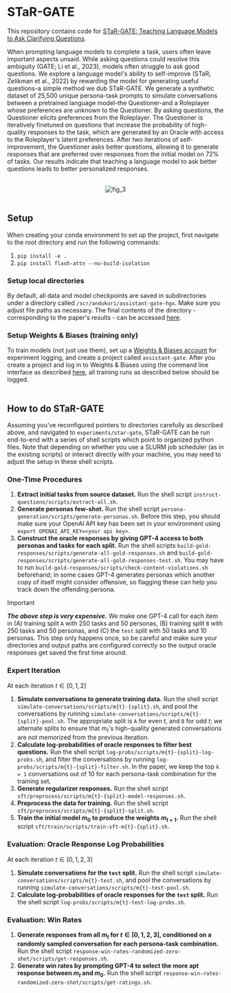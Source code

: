 # STaR-GATE

This repository contains code for [STaR-GATE: Teaching Language Models to Ask Clarifying Questions](https://arxiv.org/abs/2403.19154). 

When prompting language models to complete a task, users often leave important aspects unsaid. While asking questions could resolve this ambiguity (GATE; Li et al., 2023), models often struggle to ask good questions. We explore a language model's ability to self-improve (STaR; Zelikman et al., 2022) by rewarding the model for generating useful questions-a simple method we dub STaR-GATE. We generate a synthetic dataset of 25,500 unique persona-task prompts to simulate conversations between a pretrained language model-the Questioner-and a Roleplayer whose preferences are unknown to the Questioner. By asking questions, the Questioner elicits preferences from the Roleplayer. The Questioner is iteratively finetuned on questions that increase the probability of high-quality responses to the task, which are generated by an Oracle with access to the Roleplayer's latent preferences. After two iterations of self-improvement, the Questioner asks better questions, allowing it to generate responses that are preferred over responses from the initial model on 72% of tasks. Our results indicate that teaching a language model to ask better questions leads to better personalized responses.

<p align="center">
  <br>
  <img src="https://github.com/scandukuri/assistant-gate/assets/87667591/7c2fe82a-04e8-4779-ab8d-c2476724ac69" alt="fig_3">
  <br><br>
</p>

## Setup

When creating your conda environment to set up the project, first navigate to the root directory and run the following commands:
1. ```pip install -e .```
2. ```pip install flash-attn --no-build-isolation```

### Setup local directories

By default, all data and model checkpoints are saved in subdirectories under a directory called `/scr/andukuri/assistant-gate-hgx`. Make sure you adjust file paths as necessary. The final contents of the directory - corresponding to the paper's results - can be accessed [here](https://drive.google.com/file/d/1nt3J2LPANKvGmcKXhvoKgX7e4K_dJT2m/view?usp=sharing).

### Setup Weights & Biases (training only)

To train models (not just use them), set up a [Weights & Biases account](https://wandb.ai/) for experiment logging, and create a project called ```assistant-gate```. After you create a project and log in to Weights & Biases using the command line interface as described [here](https://docs.wandb.ai/ref/cli/wandb-login), all training runs as described below should be logged.
<br><br>
## How to do STaR-GATE

Assuming you've reconfigured pointers to directories carefully as described above, and navigated to ```experiments/star-gate```, STaR-GATE can be run end-to-end with a series of shell scripts which point to organized python files. Note that depending on whether you use a SLURM job scheduler (as in the existing scripts) or interact directly with your machine, you may need to adjust the setup in these shell scripts.

### One-Time Procedures
1. **Extract initial tasks from source dataset.** Run the shell script ```instruct-questions/scripts/extract-all.sh```.
2. **Generate personas few-shot.** Run the shell script ```persona-generation/scripts/generate-personas.sh```. Before this step, you should make sure your OpenAI API key has been set in your environment using ```export OPENAI_API_KEY=<your api key>```.
3. **Construct the oracle responses by giving GPT-4 access to both personas and tasks for each split.** Run the shell scripts ```build-gold-responses/scripts/generate-all-gold-responses.sh``` and ```build-gold-responses/scripts/generate-all-gold-responses-test.sh```. You may have to run ```build-gold-responses/scripts/check-content-violations.sh``` beforehand; in some cases GPT-4 generates personas which another copy of itself might consider offensive, so flagging these can help you track down the offending persona.
> [!IMPORTANT]
> ***The above step is very expensive.*** We make one GPT-4 call for each item in (A) training split ```A``` with 250 tasks and 50 personas, (B) training split ```B``` with 250 tasks and 50 personas, and (C) the ```test``` split with 50 tasks and 10 personas. This step only happens once, so be careful and make sure your directories and output paths are configured correctly so the output oracle responses get saved the first time around.

### Expert Iteration
At each iteration $t \in [0, 1, 2]$
1. **Simulate conversations to generate training data.** Run the shell script ```simulate-conversations/scripts/m{t}-{split}.sh```, and pool the conversations by running ```simulate-conversations/scripts/m{t}-{split}-pool.sh```. The appropriate split is ```A``` for even $t$, and ```B``` for odd $t$; we alternate splits to ensure that $m_t$'s high-quality generated conversations are not memorized from the previous iteration.
2. **Calculate log-probabilities of oracle responses to filter best questions.** Run the shell script ```log-probs/scripts/m{t}-{split}-log-probs.sh```, and filter the conversations by running ```log-probs/scripts/m{t}-{split}-filter.sh```. In the paper, we keep the top ```k = 1``` conversations out of 10 for each persona-task combination for the training set.
3. **Generate regularizer responses.** Run the shell script ```sft/preprocess/scripts/m{t}-{split}-model-responses.sh```.
4. **Preprocess the data for training.** Run the shell script ```sft/preprocess/scripts/m{t}-{split}-split.sh```.
5. **Train the initial model $m_0$ to produce the weights $m_{t + 1}$.** Run the shell script ```sft/train/scripts/train-sft-m{t}-{split}.sh```.

### Evaluation: Oracle Response Log Probabilities
At each iteration $t \in [0, 1, 2, 3]$
1. **Simulate conversations for the ```test``` split.** Run the shell script ```simulate-conversations/scripts/m{t}-test.sh```, and pool the conversations by running ```simulate-conversations/scripts/m{t}-test-pool.sh```.
2. **Calculate log-probabilities of oracle responses for the ```test``` split.** Run the shell script ```log-probs/scripts/m{t}-test-log-probs.sh```.

### Evaluation: Win Rates
1. **Generate responses from all $m_t$ for $t \in [0, 1, 2, 3]$, conditioned on a randomly sampled conversation for each persona-task combination.** Run the shell script ```response-win-rates-randomized-zero-shot/scripts/get-responses.sh```.
2. **Generate win rates by prompting GPT-4 to select the more apt response between $m_t$ and $m_0$.** Run the shell script ```response-win-rates-randomized-zero-shot/scripts/get-ratings.sh```.
